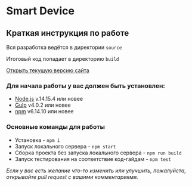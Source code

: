 # Smart Device

## Краткая инструкция по работе

Вся разработка ведётся в директории `source`

Итоговый код попадает в директорию `build`

[Открыть текущую версию сайта](https://maskell.github.io/smart-device/)

### Для начала работы у вас должен быть установлен:

- [Node.js](https://nodejs.org/) v.14.15.4 или новее
- [Gulp](https://gulpjs.com) v4.0.2 или новее
- [npm](https://www.npmjs.com) v6.14.10 или новее

### Основные команды для работы

- Установка - `npm i`
- Запуск локального сервера - `npm start`
- Сборка проекта без запуска локального сервера - `npm run build`
- Запуск тестирования на соответствие код-гайдам - `npm test`

_Если у вас есть желание что-то изменить или улучшить, пожалуйста, открывайте pull request с вашими комментариями._
